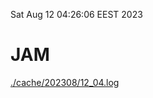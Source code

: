 Sat Aug 12 04:26:06 EEST 2023
# JAM
<a href='./cache/202308/12_04.log'>./cache/202308/12_04.log</a>
